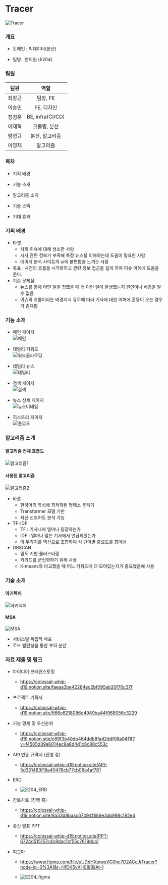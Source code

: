 # Tracer
![Tracer](https://github.com/Tracer-E204/Tracer/assets/64730703/1463c088-4919-4cc1-ac6e-e625d2cbefa7)
### 개요

- 도메인 : 빅데이터(분산)

- 팀명 : 한의원 (E204)

### 팀원
|팀원|역할|
|:------:|:---------------:|
|최창근|팀장, FE|
|이승민|FE, 디자인|
|정경훈|BE, infra(CI/CD)|
|이재혁|크롤링, 분산|
|엄형규|분산, 알고리즘|
|이영재|알고리즘|

### 목차

- 기획 배경

- 기능 소개

- 알고리즘 소개

- 기술 스택

- 기대 효과

### 기획 배경
- 타겟
    - 사회 이슈에 대해 생소한 사람
    - 시사 관련 정보가 부족해 특정 뉴스를 이해하는데 도움이 필요한 사람
    - 데이터 분석 사이트의 ui에 불편함을 느끼는 사람
- 목표 : 사건의 흐름을 시각화하고 관련 정보 접근을 쉽게 하여 이슈 이해에 도움을 준다.
- 기존 문제점
    - 뉴스를 통해 어떤 일을 접했을 때 왜 이런 일이 발생했는지 원인이나 배경을 알 수 없음
    - 이슈의 흐름이라는 배경지식 유무에 따라 기사에 대한 이해에 혼동이 오는 경우가 존재함

### 기능 소개
- 메인 페이지<br>
![메인](https://github.com/Tracer-E204/Tracer/assets/64730703/83b122fa-fd13-4ed9-94b6-85d33ba22d25)

- 데일리 키워드<br>
![워드클라우딩](https://github.com/Tracer-E204/Tracer/assets/64730703/4aec55e7-f2b6-4963-b315-71a5bd7b3605)

- 데일리 뉴스<br>
![데일리](https://github.com/Tracer-E204/Tracer/assets/64730703/41391578-f1cf-4a97-a8b2-1d97c650b4dc)

- 검색 페이지<br>
![검색](https://github.com/Tracer-E204/Tracer/assets/64730703/5cc6c4e2-9398-4b76-8591-56df024d6794)

- 뉴스 상세 페이지<br>
![뉴스디테일](https://github.com/Tracer-E204/Tracer/assets/64730703/8a5700e7-4334-40b0-a42b-58bb67db82a1)

- 히스토리 페이지<br>
![플로우](https://github.com/Tracer-E204/Tracer/assets/64730703/ac799d20-7fd5-4b61-9fcb-f3d18a88fb07)


### 알고리즘 소개
#### 알고리즘 전체 흐름도
![알고리즘1](https://github.com/Tracer-E204/Tracer/assets/64730703/e2449a6f-475c-4a64-95eb-d917a630ff4c)
<br>
#### 사용된 알고리즘
![알고리즘2](https://github.com/Tracer-E204/Tracer/assets/64730703/83304822-2557-47fd-b388-219de706bcd9)
<br>
- 바른
  - 한국어의 특성에 최적화된 형태소 분석기
  - Transformer 모델 기반
  - 최신 신조어도 분석 가능
- TF-IDF
  - TF : 기사내에 얼마나 등장하는가
  - IDF : 얼마나 많은 기사에서 언급되었는가
  - 이 두가지를 역산으로 조합하여 각 단어별 중요도를 뽑아냄
- DBSCAN
  - 밀도 기반 클러스터링
  - 키워드를 군집화하기 위해 사용
  - K-means와 비교했을 때 어느 키워드에 더 모여있는지가 중요했음에 사용

### 기술 소개
#### 아키텍처
![아키텍처](https://github.com/Tracer-E204/Tracer/assets/64730703/1bf3b6a4-2741-44a7-a543-66ae945a43fe)
#### MSA
![MSA](https://github.com/Tracer-E204/Tracer/assets/64730703/bc3227d1-130c-4f71-9ecd-db38f275a9e8)
<br>
- 서비스별 독립적 배포
- 로드 밸런싱을 통한 부하 분산

### 자료 제출 및 링크

- 아이디어 브레인스토밍
  
  - https://colossal-whip-d19.notion.site/faeaa3be42284ec2bf095ab20f76c37f

- 프로젝트 기획서
  
  - https://colossal-whip-d19.notion.site/566e6218086d4949ba44f968056c3229

- 기능 명세 및 우선순위
  
  - https://colossal-whip-d19.notion.site/c89f3b40db464ddb8fad2ddf08a04f1f?v=f4565d39a6014ec9a8d4d1c8c88c553c

- API 연동 규격서 (진행 중)
  
  - https://colossal-whip-d19.notion.site/API-5d331483f18a40478cb77cb06e4af781

- ERD
  
  - ![E204_ERD](/uploads/8945800ca57974076c4ffdacbf8eb66e/E204_ERD.png)

- 간트차트 (진행 중)
  
  - https://colossal-whip-d19.notion.site/8a33d8baac67494f889e3ab998c192e4

- 중간 발표 PPT
  
  - https://colossal-whip-d19.notion.site/PPT-6724d515157c4c8dac1bf55c7618dca1

- 피그마
  
  - https://www.figma.com/file/uUDdHXoiwxVG0hc7D2ACcJ/Tracer?node-id=0%3A1&t=HfDK5yXH08jBljAt-1
  
  - ![E204_figma](/uploads/d79995095b462c8ba79fefdd34d8f542/E204_figma.png)
